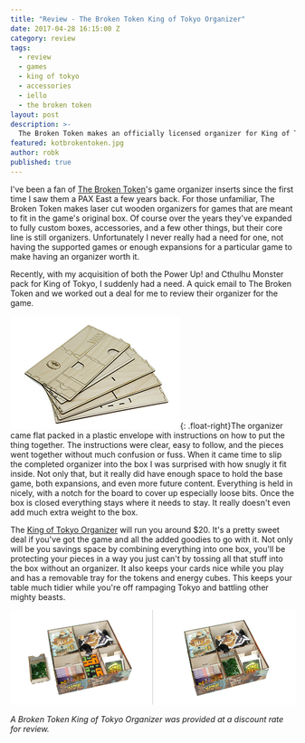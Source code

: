 ```yaml
---
title: "Review - The Broken Token King of Tokyo Organizer"
date: 2017-04-28 16:15:00 Z
category: review
tags:
  - review
  - games
  - king of tokyo
  - accessories
  - iello
  - the broken token
layout: post
description: >-
  The Broken Token makes an officially licensed organizer for King of Tokyo that fits right in the box. It's awesome.
featured: kotbrokentoken.jpg
author: robk
published: true
---
```


I've been a fan of [The Broken Token](http://www.thebrokentoken.com/)'s game organizer inserts since the first time I saw them a PAX East a few years back. For those unfamiliar, The Broken Token makes laser cut wooden organizers for games that are meant to fit in the game's original box. Of course over the years they've expanded to fully custom boxes, accessories, and a few other things, but their core line is still organizers. Unfortunately I never really had a need for one, not having the supported games or enough expansions for a particular game to make having an organizer worth it.

Recently, with my acquisition of both the Power Up! and Cthulhu Monster pack for King of Tokyo, I suddenly had a need. A quick email to The Broken Token and we worked out a deal for me to review their organizer for the game.

![Broken Token KoT flat pack](/images/kingoftokyo/brokenflat.jpg){: .float-right}The organizer came flat packed in a plastic envelope with instructions on how to put the thing together. The instructions were clear, easy to follow, and the pieces went together without much confusion or fuss. When it came time to slip the completed organizer into the box I was surprised with how snugly it fit inside. Not only that, but it really did have enough space to hold the base game, both expansions, and even more future content. Everything is held in nicely, with a notch for the board to cover up especially loose bits. Once the box is closed everything stays where it needs to stay. It really doesn't even add much extra weight to the box.

The [King of Tokyo Organizer](http://www.thebrokentoken.com/king-of-tokyo-1/) will run you around $20. It's a pretty sweet deal if you've got the game and all the added goodies to go with it. Not only will be you savings space by combining everything into one box, you'll be protecting your pieces in a way you just can't by tossing all that stuff into the box without an organizer. It also keeps your cards nice while you play and has a removable tray for the tokens and energy cubes. This keeps your table much tidier while you're off rampaging Tokyo and battling other mighty beasts.

![Broken Token KoT complete](/images/kingoftokyo/brokencomplete.jpg)

*A Broken Token King of Tokyo Organizer was provided at a discount rate for review.*